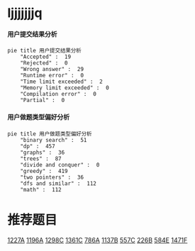 # ljjjjjjjq

<!-- tabs:start -->



#### **用户提交结果分析**

```mermaid
pie title 用户提交结果分析
    "Accepted" :  19
    "Rejected" :  0
    "Wrong answer" :  29
    "Runtime error" :  0
    "Time limit exceeded" :  2
    "Memory limit exceeded" :  0
    "Compilation error" :  0
    "Partial" :  0
```

#### **用户做题类型偏好分析**

```mermaid
pie title 用户做题类型偏好分析
    "binary search" :  51
    "dp" :  457
    "graphs" :  36
    "trees" :  87
    "divide and conquer" :  0
    "greedy" :  419
    "two pointers" :  36
    "dfs and similar" :  112
    "math" :  112
```



<!-- tabs:end -->
# 推荐题目
[1227A](https://codeforces.com/contest/1227/problem/A)
[1196A](https://codeforces.com/contest/1196/problem/A)
[1298C](https://codeforces.com/contest/1298/problem/C)
[1361C](https://codeforces.com/contest/1361/problem/C)
[786A](https://codeforces.com/contest/786/problem/A)
[1137B](https://codeforces.com/contest/1137/problem/B)
[557C](https://codeforces.com/contest/557/problem/C)
[226B](https://codeforces.com/contest/226/problem/B)
[584E](https://codeforces.com/contest/584/problem/E)
[1471F](https://codeforces.com/contest/1471/problem/F)
